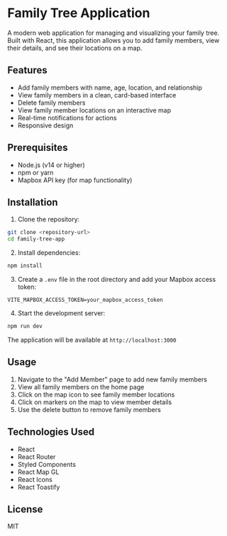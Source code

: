 # Family Tree Application

A modern web application for managing and visualizing your family tree. Built with React, this application allows you to add family members, view their details, and see their locations on a map.

## Features

- Add family members with name, age, location, and relationship
- View family members in a clean, card-based interface
- Delete family members
- View family member locations on an interactive map
- Real-time notifications for actions
- Responsive design

## Prerequisites

- Node.js (v14 or higher)
- npm or yarn
- Mapbox API key (for map functionality)

## Installation

1. Clone the repository:
```bash
git clone <repository-url>
cd family-tree-app
```

2. Install dependencies:
```bash
npm install
```

3. Create a `.env` file in the root directory and add your Mapbox access token:
```
VITE_MAPBOX_ACCESS_TOKEN=your_mapbox_access_token
```

4. Start the development server:
```bash
npm run dev
```

The application will be available at `http://localhost:3000`

## Usage

1. Navigate to the "Add Member" page to add new family members
2. View all family members on the home page
3. Click on the map icon to see family member locations
4. Click on markers on the map to view member details
5. Use the delete button to remove family members

## Technologies Used

- React
- React Router
- Styled Components
- React Map GL
- React Icons
- React Toastify

## License

MIT 